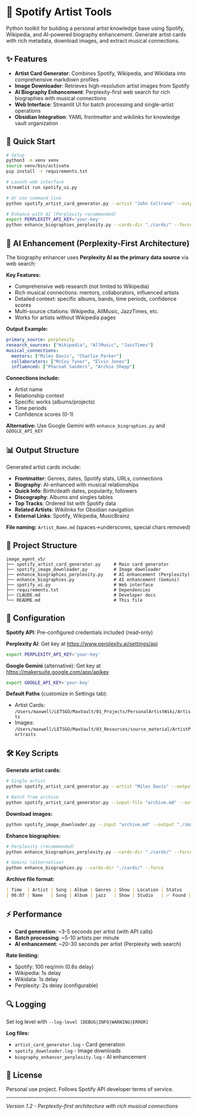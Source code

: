 # 🎵 Spotify Artist Tools

Python toolkit for building a personal artist knowledge base using Spotify, Wikipedia, and AI-powered biography enhancement. Generate artist cards with rich metadata, download images, and extract musical connections.

## ✨ Features

- **Artist Card Generator**: Combines Spotify, Wikipedia, and Wikidata into comprehensive markdown profiles
- **Image Downloader**: Retrieves high-resolution artist images from Spotify
- **AI Biography Enhancement**: Perplexity-first web search for rich biographies with musical connections
- **Web Interface**: Streamlit UI for batch processing and single-artist operations
- **Obsidian Integration**: YAML frontmatter and wikilinks for knowledge vault organization

## 🚀 Quick Start

```bash
# Setup
python3 -m venv venv
source venv/bin/activate
pip install -r requirements.txt

# Launch web interface
streamlit run spotify_ui.py

# Or use command line
python spotify_artist_card_generator.py --artist "John Coltrane" --output-dir "./cards/"

# Enhance with AI (Perplexity recommended)
export PERPLEXITY_API_KEY='your-key'
python enhance_biographies_perplexity.py --cards-dir "./cards/" --force
```

## 🤖 AI Enhancement (Perplexity-First Architecture)

The biography enhancer uses **Perplexity AI as the primary data source** via web search:

**Key Features:**
- Comprehensive web research (not limited to Wikipedia)
- Rich musical connections: mentors, collaborators, influenced artists
- Detailed context: specific albums, bands, time periods, confidence scores
- Multi-source citations: Wikipedia, AllMusic, JazzTimes, etc.
- Works for artists without Wikipedia pages

**Output Example:**
```yaml
primary_source: perplexity
research_sources: ["Wikipedia", "AllMusic", "JazzTimes"]
musical_connections:
  mentors: ["Miles Davis", "Charlie Parker"]
  collaborators: ["McCoy Tyner", "Elvin Jones"]
  influenced: ["Pharoah Sanders", "Archie Shepp"]
```

**Connections include:**
- Artist name
- Relationship context
- Specific works (albums/projects)
- Time periods
- Confidence scores (0-1)

**Alternative:** Use Google Gemini with `enhance_biographies.py` and `GOOGLE_API_KEY`

## 📊 Output Structure

Generated artist cards include:
- **Frontmatter**: Genres, dates, Spotify stats, URLs, connections
- **Biography**: AI-enhanced with musical relationships
- **Quick Info**: Birth/death dates, popularity, followers
- **Discography**: Albums and singles tables
- **Top Tracks**: Ordered list with Spotify data
- **Related Artists**: Wikilinks for Obsidian navigation
- **External Links**: Spotify, Wikipedia, MusicBrainz

**File naming:** `Artist_Name.md` (spaces→underscores, special chars removed)

## 📁 Project Structure

```
image_agent_v5/
├── spotify_artist_card_generator.py     # Main card generator
├── spotify_image_downloader.py          # Image downloader
├── enhance_biographies_perplexity.py    # AI enhancement (Perplexity)
├── enhance_biographies.py               # AI enhancement (Gemini)
├── spotify_ui.py                        # Web interface
├── requirements.txt                     # Dependencies
├── CLAUDE.md                            # Developer docs
└── README.md                            # This file
```

## 🔧 Configuration

**Spotify API**: Pre-configured credentials included (read-only)

**Perplexity AI**: Get key at https://www.perplexity.ai/settings/api
```bash
export PERPLEXITY_API_KEY='your-key'
```

**Google Gemini** (alternative): Get key at https://makersuite.google.com/app/apikey
```bash
export GOOGLE_API_KEY='your-key'
```

**Default Paths** (customize in Settings tab):
- Artist Cards: `/Users/maxwell/LETSGO/MaxVault/01_Projects/PersonalArtistWiki/Artists`
- Images: `/Users/maxwell/LETSGO/MaxVault/03_Resources/source_material/ArtistPortraits`

## 🛠️ Key Scripts

**Generate artist cards:**
```bash
# Single artist
python spotify_artist_card_generator.py --artist "Miles Davis" --output-dir "./cards/"

# Batch from archive
python spotify_artist_card_generator.py --input-file "archive.md" --output-dir "./cards/"
```

**Download images:**
```bash
python spotify_image_downloader.py --input "archive.md" --output "./images/"
```

**Enhance biographies:**
```bash
# Perplexity (recommended)
python enhance_biographies_perplexity.py --cards-dir "./cards/" --force --log-level INFO

# Gemini (alternative)
python enhance_biographies.py --cards-dir "./cards/" --force
```

**Archive file format:**
```markdown
| Time  | Artist | Song | Album | Genres | Show | Location | Status   | Match | Link |
| 06:07 | Name   | Song | Album | jazz   | Show | Studio   | ✅ Found | 100% | URL  |
```

## ⚡ Performance

- **Card generation**: ~3-5 seconds per artist (with API calls)
- **Batch processing**: ~5-10 artists per minute
- **AI enhancement**: ~20-30 seconds per artist (Perplexity web search)

**Rate limiting:**
- Spotify: 100 req/min (0.6s delay)
- Wikipedia: 1s delay
- Wikidata: 1s delay
- Perplexity: 2s delay (configurable)

## 🔍 Logging

Set log level with `--log-level [DEBUG|INFO|WARNING|ERROR]`

**Log files:**
- `artist_card_generator.log` - Card generation
- `spotify_downloader.log` - Image downloads
- `biography_enhancer_perplexity.log` - AI enhancement

## 📜 License

Personal use project. Follows Spotify API developer terms of service.

---

*Version 1.2 - Perplexity-first architecture with rich musical connections*